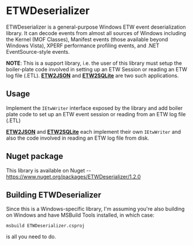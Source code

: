 # ETWDeserializer

ETWDeserializer is a general-purpose Windows ETW event deserialization library. It can decode events from almost all sources of Windows including the Kernel (MOF Classes), Manifest events (those available beyond Windows Vista), XPERF performance profiling events, and .NET EventSource-style events.

**NOTE**: This is a support library, i.e. the user of this library must setup the boiler-plate code involved in setting up an ETW Session or reading an ETW log file (.ETL). [**ETW2JSON**](http://github.com/ETWTools/ETW2JSON) and [**ETW2SQLite**](http://github.com/ETWTools/ETW2SQLite) are two such applications.

## Usage

Implement the ``IEtwWriter`` interface exposed by the library and add boiler plate code to set up an ETW event session or reading from an ETW log file (.ETL)

[**ETW2JSON**](http://github.com/ETWTools/ETW2JSON) and [**ETW2SQLite**](http://github.com/ETWTools/ETW2SQLite) each implement their own ``IEtwWriter`` and also the code involved in reading an ETW log file from disk.

## Nuget package

This library is available on Nuget -- https://www.nuget.org/packages/ETWDeserializer/1.2.0

## Building ETWDeserializer

Since this is a Windows-specific library, I'm assuming you're also building on Windows and have MSBuild Tools installed, in which case:

``msbuild ETWDeserializer.csproj``

is all you need to do.